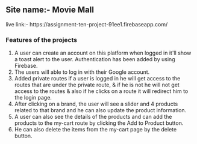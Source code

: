 <h2>Site name:- Movie Mall</h2>
<p>live link:- https://assignment-ten-project-91ee1.firebaseapp.com/</p>

<h3>Features of the projects</h3>
<ol>
  <li>A user can create an account on this platform when logged in it'll show a toast alert to the user. Authentication has been added by using Firebase.</li>
<li>The users will able to log in with their Google account.</li>
<li>Added private routes if a user is logged in he will get access to the routes that are under the private route, & if he is not he will not get access to the routes & also if he clicks on a route it will redirect him to the login page.</li>
<li>After clicking on a brand, the user will see a slider and 4 products related to that brand and he can also update the product information.</li>
<li>A user can also see the details of the products and can add the products to the my-cart route by clicking the Add to Product button.</li>
<li>He can also delete the items from the my-cart page by the delete button.</li>
</ol>


 
 
